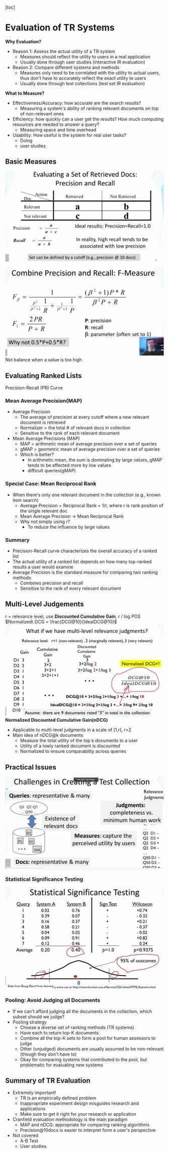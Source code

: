 [toc]
# Evaluation of TR Systems
**Why Evaluation?**

- Reason 1: Assess the actual utility of a TR system 
    - Measures should reflect the utility to users in a real application
    - Usually done through user studies (interactive IR evaluation)
- Reason 2: Compare different systems and methods
    - Measures only need to be correlated with the utility to actual users, thus don't have to accurately reflect the exact utility to users
    - Usually done through test collections (test set IR evaluation)

**What to Measure?**

- Effectiveness/Accuracy: how accurate are the search results?
    - Measuring a system's ability of ranking relevant documents on top of non-relevant ones
-  Efficiency: how quickly can a user get the results? How much computing resources are needed to answer a query?
    - Measuring space and time overhead
- Usability: How useful is the system for real user tasks?
    - Doing
    - user studies

## Basic Measures
![](media/14996311265811.jpg)

![](media/14996313329574.jpg)
Not balance when a value is too high

## Evaluating Ranked Lists

Precision-Recall (PR) Curve
### Mean Average Precision(MAP)

- Average Precision
    - The average of precision at every cutoff where a new relevant document is retrieved
    - Normalizer = the total # of relevant docs in collection
    - Sensitive to the rank of each relevant document
- Mean Average Precisions (MAP)
    - MAP = arithmetic mean of average precision over a set of queries
    - gMAP = geometric mean of average precision over a set of queries
    - Which is better?
        - In arithmetic mean, the sum is dominating by large values, gMAP tends to be affected more by low values
        - difficult queries(gMAP)

### Special Case: Mean Reciprocal Rank
- When there's only one relevant document in the collection (e.g., known item search)
    - Average Precision = Reciprocal Rank = 1/r, where r is rank position of the single relevant doc
    - Mean Average Precision -> Mean Reciprocal Rank
    - Why not simply using r?
        - To reduce the influence by large values
### Summary
- Precision-Recall curve characterizes the overall accuracy of a ranked list
- The actual utility of a ranked list depends on how many top-ranked results a user would examine
- Average Precision is the standard measure for comparing two ranking methods
    - Combines precision and recall
    - Sensitive to the rank of every relevant document

## Multi-Level Judgements

r = relevance level, use **Discounted Cumulative Gain**, r / log POS
$Normalized\ DCG = \frac{DCG@10}{IdealDCG@10}$
![](media/14996738502369.jpg)
**Normalized Discounted Cumulative Gain(nDCG)**

- Applicable to multi-level judgments in a scale of [1,r], r>2
- Main idea of nDCG@k documents
    - Measure the total utility of the top k documents to a user
    - Utility of a lowly ranked document is discounted
    - Normalized to ensure comparability across queries

## Practical Issues
![](media/14996746609521.jpg)
### Statistical Significance Testing
![](media/14996751355445.jpg)
### Pooling: Avoid Judging all Documents
- If we can't afford judging all the documents in the collection, which subset should we judge?
- Pooling strategy
    - Choose a diverse set of ranking methods (TR systems)
    - Have each to return top-K documents
    - Combine all the top-K sets to form a pool for human assessors to judge
    - Other (unjudged) documents are usually assumed to be non-relevant (though they don't have to)
    - Okay for comparing systems that contributed to the pool, but problematic for evaluating new systems

## Summary of TR Evaluation
- Extremely important!
    - TR is an empirically defined problem
    - Inappropriate experiment design misguides research and applications
    - Make sure to get it right for your research or application
- Cranfield evaluation methodology is the main paradigm
    - MAP and nDCG: appropriate for comparing ranking algorithms
    - Precision@10docs is easier to interpret form a user's perspective
- Not covered
    - A-B Test
    - User studies

